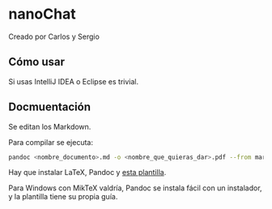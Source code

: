# nanoChat

Creado por Carlos y Sergio

## Cómo usar

Si usas IntelliJ IDEA o Eclipse es trivial.

## Docmuentación

Se editan los Markdown.

Para compilar se ejecuta:

```bash
pandoc <nombre_documento>.md -o <nombre_que_quieras_dar>.pdf --from markdown --template eisvogel --listings
```

Hay que instalar LaTeX, Pandoc y [esta plantilla](https://github.com/Wandmalfarbe/pandoc-latex-template).

Para Windows con MikTeX valdría, Pandoc se instala fácil con un instalador, y la plantilla tiene su propia guía.